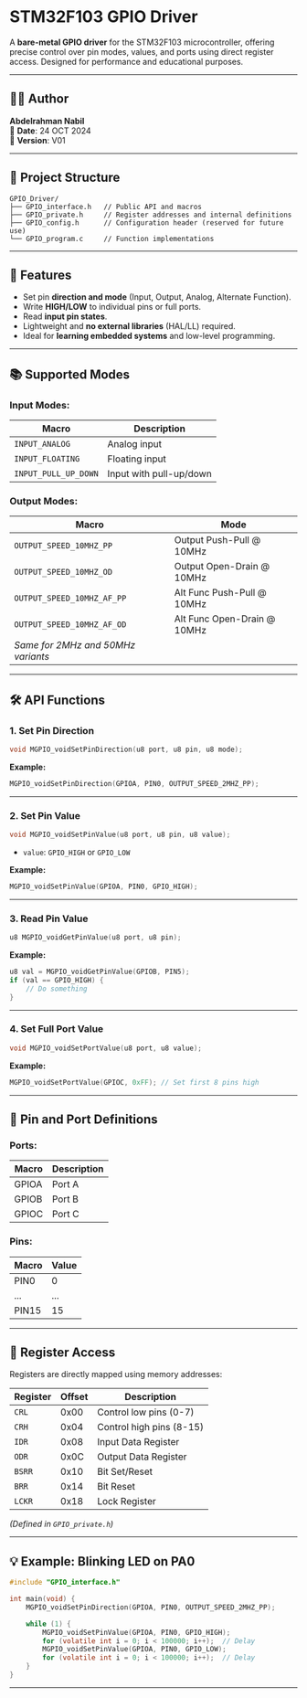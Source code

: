 # STM32F103 GPIO Driver

A **bare-metal GPIO driver** for the STM32F103 microcontroller, offering precise control over pin modes, values, and ports using direct register access. Designed for performance and educational purposes.

---

## 🧑‍💻 Author
**Abdelrahman Nabil**  
📅 **Date**: 24 OCT 2024  
📄 **Version**: V01  

---

## 📂 Project Structure

```
GPIO_Driver/
├── GPIO_interface.h   // Public API and macros
├── GPIO_private.h     // Register addresses and internal definitions
├── GPIO_config.h      // Configuration header (reserved for future use)
└── GPIO_program.c     // Function implementations
```

---

## 🚀 Features

- Set pin **direction and mode** (Input, Output, Analog, Alternate Function).
- Write **HIGH/LOW** to individual pins or full ports.
- Read **input pin states**.
- Lightweight and **no external libraries** (HAL/LL) required.
- Ideal for **learning embedded systems** and low-level programming.

---

## 📚 Supported Modes

### Input Modes:
| Macro                  | Description                |
|------------------------|----------------------------|
| `INPUT_ANALOG`         | Analog input               |
| `INPUT_FLOATING`       | Floating input             |
| `INPUT_PULL_UP_DOWN`   | Input with pull-up/down    |

### Output Modes:
| Macro                        | Mode                                 |
|-----------------------------|--------------------------------------|
| `OUTPUT_SPEED_10MHZ_PP`     | Output Push-Pull @ 10MHz             |
| `OUTPUT_SPEED_10MHZ_OD`     | Output Open-Drain @ 10MHz            |
| `OUTPUT_SPEED_10MHZ_AF_PP`  | Alt Func Push-Pull @ 10MHz           |
| `OUTPUT_SPEED_10MHZ_AF_OD`  | Alt Func Open-Drain @ 10MHz          |
| *Same for 2MHz and 50MHz variants* |

---

## 🛠️ API Functions

### 1. Set Pin Direction

```c
void MGPIO_voidSetPinDirection(u8 port, u8 pin, u8 mode);
```

**Example:**
```c
MGPIO_voidSetPinDirection(GPIOA, PIN0, OUTPUT_SPEED_2MHZ_PP);
```

---

### 2. Set Pin Value

```c
void MGPIO_voidSetPinValue(u8 port, u8 pin, u8 value);
```

- `value`: `GPIO_HIGH` or `GPIO_LOW`

**Example:**
```c
MGPIO_voidSetPinValue(GPIOA, PIN0, GPIO_HIGH);
```

---

### 3. Read Pin Value

```c
u8 MGPIO_voidGetPinValue(u8 port, u8 pin);
```

**Example:**
```c
u8 val = MGPIO_voidGetPinValue(GPIOB, PIN5);
if (val == GPIO_HIGH) {
    // Do something
}
```

---

### 4. Set Full Port Value

```c
void MGPIO_voidSetPortValue(u8 port, u8 value);
```

**Example:**
```c
MGPIO_voidSetPortValue(GPIOC, 0xFF); // Set first 8 pins high
```

---

## 📌 Pin and Port Definitions

### Ports:
| Macro  | Description     |
|--------|-----------------|
| GPIOA  | Port A          |
| GPIOB  | Port B          |
| GPIOC  | Port C          |

### Pins:
| Macro    | Value  |
|----------|--------|
| PIN0     | 0      |
| ...      | ...    |
| PIN15    | 15     |

---

## 🔧 Register Access

Registers are directly mapped using memory addresses:

| Register   | Offset | Description                      |
|------------|--------|----------------------------------|
| `CRL`      | 0x00   | Control low pins (0-7)           |
| `CRH`      | 0x04   | Control high pins (8-15)         |
| `IDR`      | 0x08   | Input Data Register              |
| `ODR`      | 0x0C   | Output Data Register             |
| `BSRR`     | 0x10   | Bit Set/Reset                    |
| `BRR`      | 0x14   | Bit Reset                        |
| `LCKR`     | 0x18   | Lock Register                    |

*(Defined in `GPIO_private.h`)*

---

## 💡 Example: Blinking LED on PA0

```c
#include "GPIO_interface.h"

int main(void) {
    MGPIO_voidSetPinDirection(GPIOA, PIN0, OUTPUT_SPEED_2MHZ_PP);

    while (1) {
        MGPIO_voidSetPinValue(GPIOA, PIN0, GPIO_HIGH);
        for (volatile int i = 0; i < 100000; i++);  // Delay
        MGPIO_voidSetPinValue(GPIOA, PIN0, GPIO_LOW);
        for (volatile int i = 0; i < 100000; i++);  // Delay
    }
}
```

---
